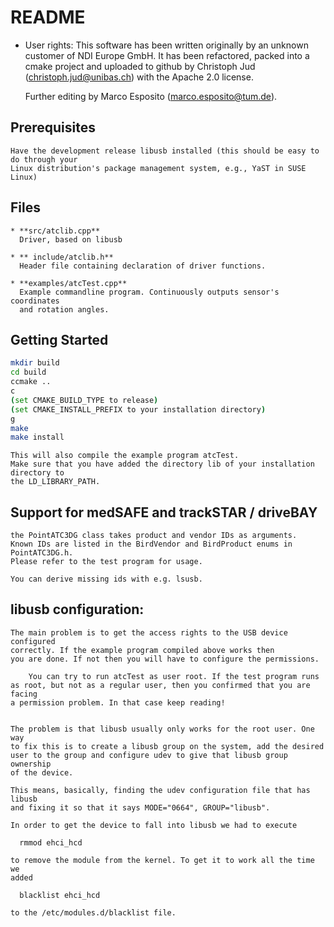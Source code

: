 # README

* User rights:
    This software has been written originally by an unknown customer of NDI Europe GmbH.
    It has been refactored, packed into a cmake project and uploaded to github by
    Christoph Jud (christoph.jud@unibas.ch) with the Apache 2.0 license.

    Further editing by Marco Esposito (marco.esposito@tum.de).

## Prerequisites
    Have the development release libusb installed (this should be easy to do through your
    Linux distribution's package management system, e.g., YaST in SUSE Linux)

## Files
	* **src/atclib.cpp**
      Driver, based on libusb

	* ** include/atclib.h**
      Header file containing declaration of driver functions.

	* **examples/atcTest.cpp**
      Example commandline program. Continuously outputs sensor's coordinates
      and rotation angles.

## Getting Started

```bash
mkdir build
cd build
ccmake ..
c
(set CMAKE_BUILD_TYPE to release)
(set CMAKE_INSTALL_PREFIX to your installation directory)
g
make
make install
```
 
    This will also compile the example program atcTest.
    Make sure that you have added the directory lib of your installation directory to
    the LD_LIBRARY_PATH.

## Support for medSAFE and trackSTAR / driveBAY

    the PointATC3DG class takes product and vendor IDs as arguments.
    Known IDs are listed in the BirdVendor and BirdProduct enums in PointATC3DG.h.
    Please refer to the test program for usage.

    You can derive missing ids with e.g. lsusb.


## libusb configuration:
    The main problem is to get the access rights to the USB device configured
    correctly. If the example program compiled above works then
    you are done. If not then you will have to configure the permissions.
    
		You can try to run atcTest as user root. If the test program runs
    as root, but not as a regular user, then you confirmed that you are facing
    a permission problem. In that case keep reading! 
   
   
    The problem is that libusb usually only works for the root user. One way
    to fix this is to create a libusb group on the system, add the desired
    user to the group and configure udev to give that libusb group ownership
    of the device.
   
    This means, basically, finding the udev configuration file that has libusb
    and fixing it so that it says MODE="0664", GROUP="libusb".
		
    In order to get the device to fall into libusb we had to execute
   
      rmmod ehci_hcd
   
    to remove the module from the kernel. To get it to work all the time we
    added 
   
      blacklist ehci_hcd
   
    to the /etc/modules.d/blacklist file. 

